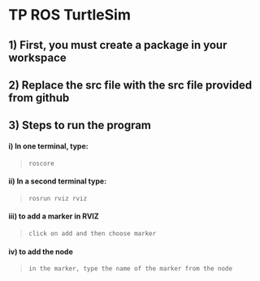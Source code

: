 # TP ROS TurtleSim

## 1) First, you must create a package in your workspace
## 2) Replace the src file with the src file provided from github
## 3) Steps to run the program

#### i) In one terminal, type:
>     roscore
#### ii) In a second terminal type:
>     rosrun rviz rviz

#### iii) to add a marker in RVIZ
>     click on add and then choose marker
#### iv) to add the node
>     in the marker, type the name of the marker from the node 
